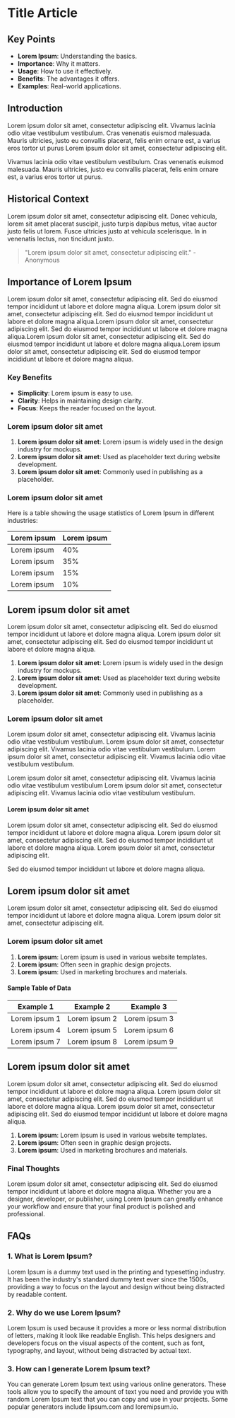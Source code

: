 # Title Article

## Key Points

- **Lorem Ipsum**: Understanding the basics.
- **Importance**: Why it matters.
- **Usage**: How to use it effectively.
- **Benefits**: The advantages it offers.
- **Examples**: Real-world applications.

## Introduction

Lorem ipsum dolor sit amet, consectetur adipiscing elit. Vivamus lacinia odio vitae vestibulum vestibulum. Cras venenatis euismod malesuada. Mauris ultricies, justo eu convallis placerat, felis enim ornare est, a varius eros tortor ut purus Lorem ipsum dolor sit amet, consectetur adipiscing elit.

Vivamus lacinia odio vitae vestibulum vestibulum. Cras venenatis euismod malesuada. Mauris ultricies, justo eu convallis placerat, felis enim ornare est, a varius eros tortor ut purus.

## Historical Context

Lorem ipsum dolor sit amet, consectetur adipiscing elit. Donec vehicula, lorem sit amet placerat suscipit, justo turpis dapibus metus, vitae auctor justo felis ut lorem. Fusce ultricies justo at vehicula scelerisque. In in venenatis lectus, non tincidunt justo.

> "Lorem ipsum dolor sit amet, consectetur adipiscing elit." - Anonymous

## Importance of Lorem Ipsum

Lorem ipsum dolor sit amet, consectetur adipiscing elit. Sed do eiusmod tempor incididunt ut labore et dolore magna aliqua. Lorem ipsum dolor sit amet, consectetur adipiscing elit. Sed do eiusmod tempor incididunt ut labore et dolore magna aliqua.Lorem ipsum dolor sit amet, consectetur adipiscing elit. Sed do eiusmod tempor incididunt ut labore et dolore magna aliqua.Lorem ipsum dolor sit amet, consectetur adipiscing elit. Sed do eiusmod tempor incididunt ut labore et dolore magna aliqua.Lorem ipsum dolor sit amet, consectetur adipiscing elit. Sed do eiusmod tempor incididunt ut labore et dolore magna aliqua.

### Key Benefits

- **Simplicity**: Lorem ipsum is easy to use.
- **Clarity**: Helps in maintaining design clarity.
- **Focus**: Keeps the reader focused on the layout.

### Lorem ipsum dolor sit amet

1. **Lorem ipsum dolor sit amet**: Lorem ipsum is widely used in the design industry for mockups.
2. **Lorem ipsum dolor sit amet**: Used as placeholder text during website development.
3. **Lorem ipsum dolor sit amet**: Commonly used in publishing as a placeholder.

### Lorem ipsum dolor sit amet

Here is a table showing the usage statistics of Lorem Ipsum in different industries:

| Lorem ipsum | Lorem ipsum |
| ----------- | ----------- |
| Lorem ipsum | 40%         |
| Lorem ipsum | 35%         |
| Lorem ipsum | 15%         |
| Lorem ipsum | 10%         |

## Lorem ipsum dolor sit amet

Lorem ipsum dolor sit amet, consectetur adipiscing elit. Sed do eiusmod tempor incididunt ut labore et dolore magna aliqua. Lorem ipsum dolor sit amet, consectetur adipiscing elit. Sed do eiusmod tempor incididunt ut labore et dolore magna aliqua.

1. **Lorem ipsum dolor sit amet**: Lorem ipsum is widely used in the design industry for mockups.
2. **Lorem ipsum dolor sit amet**: Used as placeholder text during website development.
3. **Lorem ipsum dolor sit amet**: Commonly used in publishing as a placeholder.

### Lorem ipsum dolor sit amet

Lorem ipsum dolor sit amet, consectetur adipiscing elit. Vivamus lacinia odio vitae vestibulum vestibulum. Lorem ipsum dolor sit amet, consectetur adipiscing elit. Vivamus lacinia odio vitae vestibulum vestibulum. Lorem ipsum dolor sit amet, consectetur adipiscing elit. Vivamus lacinia odio vitae vestibulum vestibulum.

Lorem ipsum dolor sit amet, consectetur adipiscing elit. Vivamus lacinia odio vitae vestibulum vestibulum Lorem ipsum dolor sit amet, consectetur adipiscing elit. Vivamus lacinia odio vitae vestibulum vestibulum.

#### Lorem ipsum dolor sit amet

Lorem ipsum dolor sit amet, consectetur adipiscing elit. Sed do eiusmod tempor incididunt ut labore et dolore magna aliqua. Lorem ipsum dolor sit amet, consectetur adipiscing elit. Sed do eiusmod tempor incididunt ut labore et dolore magna aliqua. Lorem ipsum dolor sit amet, consectetur adipiscing elit.

Sed do eiusmod tempor incididunt ut labore et dolore magna aliqua.

## Lorem ipsum dolor sit amet

Lorem ipsum dolor sit amet, consectetur adipiscing elit. Sed do eiusmod tempor incididunt ut labore et dolore magna aliqua. Lorem ipsum dolor sit amet, consectetur adipiscing elit.

### Lorem ipsum dolor sit amet

1. **Lorem ipsum**: Lorem ipsum is used in various website templates.
2. **Lorem ipsum**: Often seen in graphic design projects.
3. **Lorem ipsum**: Used in marketing brochures and materials.

#### Sample Table of Data

| Example 1     | Example 2     | Example 3     |
| ------------- | ------------- | ------------- |
| Lorem ipsum 1 | Lorem ipsum 2 | Lorem ipsum 3 |
| Lorem ipsum 4 | Lorem ipsum 5 | Lorem ipsum 6 |
| Lorem ipsum 7 | Lorem ipsum 8 | Lorem ipsum 9 |

## Lorem ipsum dolor sit amet

Lorem ipsum dolor sit amet, consectetur adipiscing elit. Sed do eiusmod tempor incididunt ut labore et dolore magna aliqua. Lorem ipsum dolor sit amet, consectetur adipiscing elit. Sed do eiusmod tempor incididunt ut labore et dolore magna aliqua. Lorem ipsum dolor sit amet, consectetur adipiscing elit. Sed do eiusmod tempor incididunt ut labore et dolore magna aliqua.

1. **Lorem ipsum**: Lorem ipsum is used in various website templates.
2. **Lorem ipsum**: Often seen in graphic design projects.
3. **Lorem ipsum**: Used in marketing brochures and materials.

### Final Thoughts

Lorem ipsum dolor sit amet, consectetur adipiscing elit. Sed do eiusmod tempor incididunt ut labore et dolore magna aliqua. Whether you are a designer, developer, or publisher, using Lorem Ipsum can greatly enhance your workflow and ensure that your final product is polished and professional.

## FAQs

### 1. What is Lorem Ipsum?

Lorem Ipsum is a dummy text used in the printing and typesetting industry. It has been the industry's standard dummy text ever since the 1500s, providing a way to focus on the layout and design without being distracted by readable content.

### 2. Why do we use Lorem Ipsum?

Lorem Ipsum is used because it provides a more or less normal distribution of letters, making it look like readable English. This helps designers and developers focus on the visual aspects of the content, such as font, typography, and layout, without being distracted by actual text.

### 3. How can I generate Lorem Ipsum text?

You can generate Lorem Ipsum text using various online generators. These tools allow you to specify the amount of text you need and provide you with random Lorem Ipsum text that you can copy and use in your projects. Some popular generators include lipsum.com and loremipsum.io.

